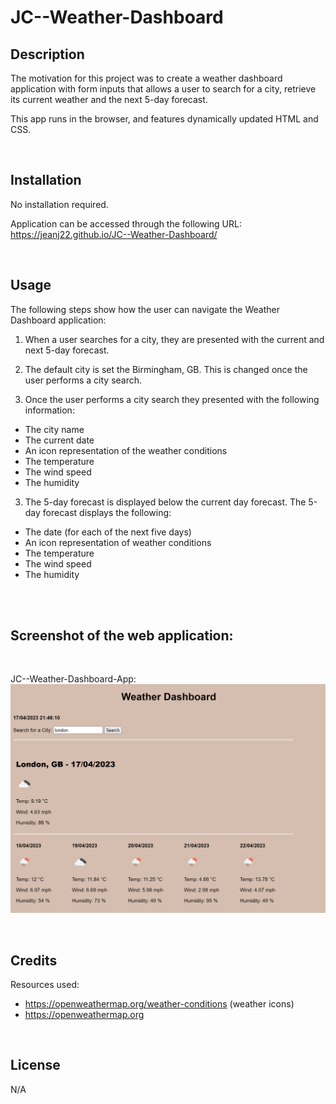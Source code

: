 # JC--Weather-Dashboard

## Description

The motivation for this project was to create a weather dashboard application with form inputs that allows a user to search for a city, retrieve its current weather and the next 5-day forecast.

This app runs in the browser, and features dynamically updated HTML and CSS.


<br>


## Installation

No installation required. 

Application can be accessed through the following URL:
<br>
https://jeanj22.github.io/JC--Weather-Dashboard/


<br>


## Usage

The following steps show how the user can navigate the Weather Dashboard application: 

1. When a user searches for a city, they are presented with the current and next 5-day forecast.


2. The default city is set the Birmingham, GB. This is changed once the user performs a city search.


2. Once the user performs a city search they presented with the following information:
- The city name
- The current date
- An icon representation of the weather conditions
- The temperature
- The wind speed
- The humidity


3. The 5-day forecast is displayed below the current day forecast. The 5-day forecast displays the following:  

- The date (for each of the next five days)
- An icon representation of weather conditions
- The temperature
- The wind speed
- The humidity


<br>


<br>

## Screenshot of the web application: 
<br>

JC--Weather-Dashboard-App:
![JC--Weather-Dashboard](./assets/images/Dashboard.png)


<br>


## Credits
Resources used:
- https://openweathermap.org/weather-conditions (weather icons)
- https://openweathermap.org



<br>

## License
N/A


